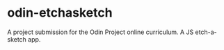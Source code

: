 # odin-etchasketch
A project submission for the Odin Project online curriculum. A JS etch-a-sketch app.
